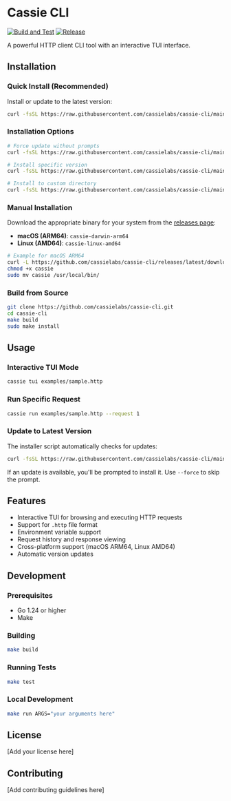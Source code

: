 # Cassie CLI

[![Build and Test](https://github.com/cassielabs/cassie-cli/actions/workflows/build.yml/badge.svg)](https://github.com/cassielabs/cassie-cli/actions/workflows/build.yml)
[![Release](https://github.com/cassielabs/cassie-cli/actions/workflows/release.yml/badge.svg)](https://github.com/cassielabs/cassie-cli/actions/workflows/release.yml)

A powerful HTTP client CLI tool with an interactive TUI interface.

## Installation

### Quick Install (Recommended)

Install or update to the latest version:

```bash
curl -fsSL https://raw.githubusercontent.com/cassielabs/cassie-cli/main/install.sh | bash
```

### Installation Options

```bash
# Force update without prompts
curl -fsSL https://raw.githubusercontent.com/cassielabs/cassie-cli/main/install.sh | bash -s -- --force

# Install specific version
curl -fsSL https://raw.githubusercontent.com/cassielabs/cassie-cli/main/install.sh | bash -s -- --version v1.0.0

# Install to custom directory
curl -fsSL https://raw.githubusercontent.com/cassielabs/cassie-cli/main/install.sh | bash -s -- --dir ~/bin
```

### Manual Installation

Download the appropriate binary for your system from the [releases page](https://github.com/cassielabs/cassie-cli/releases):

- **macOS (ARM64)**: `cassie-darwin-arm64`
- **Linux (AMD64)**: `cassie-linux-amd64`

```bash
# Example for macOS ARM64
curl -L https://github.com/cassielabs/cassie-cli/releases/latest/download/cassie-darwin-arm64 -o cassie
chmod +x cassie
sudo mv cassie /usr/local/bin/
```

### Build from Source

```bash
git clone https://github.com/cassielabs/cassie-cli.git
cd cassie-cli
make build
sudo make install
```

## Usage

### Interactive TUI Mode

```bash
cassie tui examples/sample.http
```

### Run Specific Request

```bash
cassie run examples/sample.http --request 1
```

### Update to Latest Version

The installer script automatically checks for updates:

```bash
curl -fsSL https://raw.githubusercontent.com/cassielabs/cassie-cli/main/install.sh | bash
```

If an update is available, you'll be prompted to install it. Use `--force` to skip the prompt.

## Features

- Interactive TUI for browsing and executing HTTP requests
- Support for `.http` file format
- Environment variable support
- Request history and response viewing
- Cross-platform support (macOS ARM64, Linux AMD64)
- Automatic version updates

## Development

### Prerequisites

- Go 1.24 or higher
- Make

### Building

```bash
make build
```

### Running Tests

```bash
make test
```

### Local Development

```bash
make run ARGS="your arguments here"
```

## License

[Add your license here]

## Contributing

[Add contributing guidelines here]

